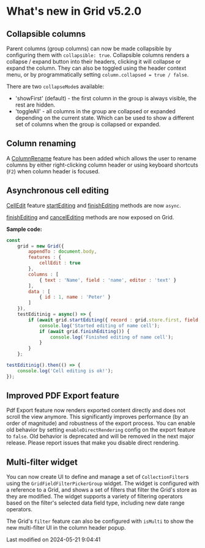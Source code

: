 # What's new in Grid v5.2.0

## Collapsible columns

Parent columns (group columns) can now be made collapsible by configuring them with `collapsible: true`. Collapsible
columns renders a collapse / expand button into their headers, clicking it will collapse or expand the column. They can
also be toggled using the header context menu, or by programmatically setting `column.collapsed = true / false`.

There are two `collapseMode`s available:

* 'showFirst' (default) - the first column in the group is always visible, the rest are hidden.
* 'toggleAll' - all columns in the group are collapsed or expanded depending on the current state. Which can be used to
  show a different set of columns when the group is collapsed or expanded.

<div class="external-example" data-file="Grid/column/ColumnCollapse.js"></div>

## Column renaming

A [ColumnRename](#Grid/feature/ColumnRename) feature has been added which allows the user to rename columns by either
right-clicking column header or using keyboard shortcuts (`F2`) when column header is focused.

<div class="external-example" data-file="Grid/feature/ColumnRename.js"></div>

## Asynchronous cell editing

[CellEdit](#Grid/feature/CellEdit) feature [startEditing](#Grid/feature/CellEdit#function-startEditing) and 
[finishEditing](#Grid/feature/CellEdit#function-finishEditing) methods are now `async`.

[finishEditing](#Grid/feature/CellEdit#function-finishEditing) and 
[cancelEditing](#Grid/feature/CellEdit#function-cancelEditing) methods are now exposed on Grid.

**Sample code:**

```javascript
const
    grid = new Grid({
        appendTo : document.body,
        features : {
            cellEdit : true
        },
        columns : [
            { text : 'Name', field : 'name', editor : 'text' }
        ],
        data : [
            { id : 1, name : 'Peter' }
        ]
    }),
    testEditinig = async() => {
        if (await grid.startEditing({ record : grid.store.first, field : 'name' })) {
            console.log('Started editing of name cell');
            if (await grid.finishEditing()) {
                console.log('Finished editing of name cell');
            }
        }
    };

testEditinig().then(() => {
    console.log('Cell editing is ok!');
});
```
## Improved PDF Export feature

Pdf Export feature now renders exported content directly and does not scroll the view anymore. This significantly
improves performance (by an order of magnitude) and robustness of the export process. You can enable old behavior by
setting `enableDirectRendering` config on the export feature to `false`. Old behavior is deprecated and will be removed
in the next major release. Please report issues that make you disable direct rendering.

## Multi-filter widget

You can now create UI to define and manage a set of `CollectionFilter`s using the `GridFieldFilterPickerGroup`
widget. The widget is configured with a reference to a Grid, and shows a set of filters that filter the Grid's
store as they are modified. The widget supports a variety of filtering operators based on the filter's selected
data field type, including new date range operators.

The Grid's `filter` feature can also be configured with `isMulti` to show the new multi-filter UI in the column
header popup.

<div class="external-example" data-file="Grid/guides/whats-new/5.2.0/GridFieldFilterPickerGroup.js"></div>


<p class="last-modified">Last modified on 2024-05-21 9:04:41</p>